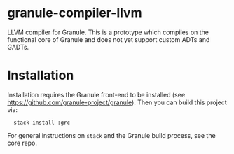 # granule-compiler-llvm
LLVM compiler for Granule. This is a prototype which compiles on the functional core of Granule and does not yet support custom ADTs and GADTs.

# Installation

Installation requires the Granule front-end to be installed (see https://github.com/granule-project/granule).
Then you can build this project via:

      stack install :grc
   
For general instructions on `stack` and the Granule build process, see the core repo.
